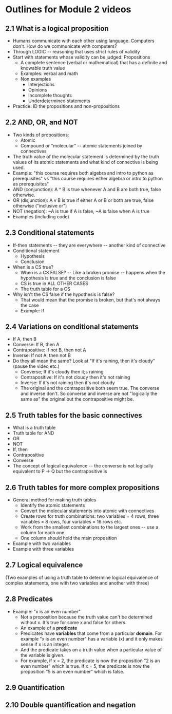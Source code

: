 # Outlines for Module 2 videos 

## 2.1 What is a logical proposition

- Humans communicate with each other using language. Computers don't. How do we communicate with computers? 
- Through LOGIC -- reasoning that uses strict rules of validity
- Start with statements whose validity can be judged: Propositions
  - A complete sentence (verbal or mathematical) that has a definite and knowable truth value 
  - Examples: verbal and math
  - Non examples
    - Interjections
    - Opinions
    - Incomplete thoughts
    - Underdetermined statements 
- Practice: ID the propositions and non-propositions



## 2.2 AND, OR, and NOT

- Two kinds of propositions: 
  - Atomic 
  - Compound or "molecular" -- atomic statements joined by connectives
- The truth value of the molecular statement is determined by the truth values of its atomic statements and what kind of connective is being used. 
- Example: "this course requires both algebra and intro to python as prerequisites" vs "this course requires either algebra or intro to python as prerequisites" 
- AND (conjunction): A ^ B is true whenever A and B are both true, false otherwise. 
- OR (disjunction): A v B is true if either A or B or both are true, false otherwise ("inclusive or") 
- NOT (negation): ~A is true if A is false, ~A is false when A is true
- Examples (including code) 

## 2.3 Conditional statements 

- If-then statements -- they are everywhere -- another kind of connective 
- Conditional statement
  - Hypothesis 
  - Conclusion
- When is a CS true? 
  - When is a CS FALSE? -- Like a broken promise -- happens when the hypothesis is true and the conclusion is false
  - CS is true in ALL OTHER CASES
  - The truth table for a CS 
- Why isn't the CS false if the hypothesis is false?
  - That would mean that the promise is broken, but that's not always the case
  - Example: If 


## 2.4 Variations on conditional statements

- If A, then B 
- Converse: If B, then A
- Contrapositive: If not B, then not A
- Inverse: If not A, then not B
- Do they all mean the same? Look at "If it's raining, then it's cloudy"  (pause the video etc.) 
  - Converse; If it's cloudy then it;s raining
  - Contrapositive: If it's not cloudy then it's not raining
  - Inverse: If it's not raining then it's not cloudy
  - The original and the contrapositive both seem true. The converse and inverse don't. So converse and inverse are not "logically the same as" the original but the contrapositive might be. 

## 2.5 Truth tables for the basic connectives

- What is a truth table
- Truth table for AND
- OR
- NOT
- If, then
- Contrapositive 
- Converse 
- The concept of logical equivalence -- the converse is not logically equivalent to P -> Q but the contrapositive is 

## 2.6 Truth tables for more complex propositions

- General method for making truth tables 
  - Identify the atomic statements 
  - Convert the molecular statements into atomic with connectives 
  - Create rows for truth combinations: two variables = 4 rows, three variables = 8 rows, four variables = 16 rows etc. 
  - Work from the smallest combinations to the largest ones -- use a column for each one 
  - One column should hold the main proposition
- Example with two variables
- Example with three variables 

## 2.7 Logical equivalence 

(Two examples of using a truth table to determine logical equivalence of complex statements, one with two variables and another with three)

## 2.8 Predicates 

- Example: "x is an even number"
	- Not a proposition because the truth value can't be determined without x. It's true for some x and false for others. 
	- An example of a **predicate**
	- Predicates have **variables** that come from a particular **domain**. For example "x is an even number" has a variable (x) and it only makes sense if x is an integer. 
	- And the predicate takes on a truth value when a particular value of the variable is given. 
	- For example, if x = 2, the predicate is now the proposition "2 is an even number" which is true. If x = 5, the predicate is now the proposition "5 is an even number" which is false. 

## 2.9 Quantification 

## 2.10 Double quantification and negation 
<!--stackedit_data:
eyJoaXN0b3J5IjpbLTE1MDg2NTgwNzldfQ==
-->